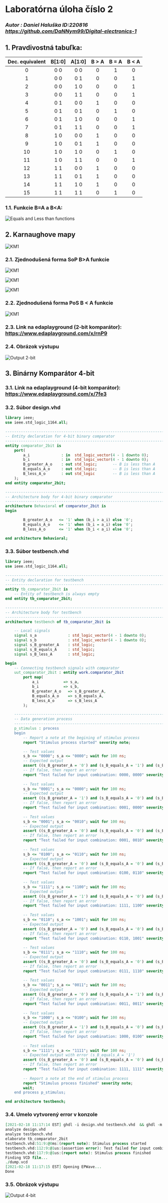 # Laboratórna úloha číslo 2
### *Autor : Daniel Haluška ID:220816 https://github.com/DaNNym99/Digital-electronics-1* 


## 1. Pravdivostná tabuľka:

| **Dec. equivalent** | **B[1:0]** | **A[1:0]** | **B > A** | **B = A** | **B < A** |
| :-: | :-: | :-: | :-: | :-: | :-: |
| 0 | 0 0 | 0 0 | 0 | 1 | 0 |
| 1 | 0 0 | 0 1 | 0 | 0 | 1 |
| 2 | 0 0 | 1 0 | 0 | 0 | 1 |
| 3 | 0 0 | 1 1 | 0 | 0 | 1 |
| 4 | 0 1 | 0 0 | 1 | 0 | 0 |
| 5 | 0 1 | 0 1 | 0 | 1 | 0 |
| 6 | 0 1 | 1 0 | 0 | 0 | 1 |
| 7 | 0 1 | 1 1 | 0 | 0 | 1 |
| 8 | 1 0 | 0 0 | 1 | 0 | 0 |
| 9 | 1 0 | 0 1 | 1 | 0 | 0 |
| 10 | 1 0 | 1 0 | 0 | 1 | 0 |
| 11 | 1 0 | 1 1 | 0 | 0 | 1 |
| 12 | 1 1 | 0 0 | 1 | 0 | 0 |
| 13 | 1 1 | 0 1 | 1 | 0 | 0 |
| 14 | 1 1 | 1 0 | 1 | 0 | 0 |
| 15 | 1 1 | 1 1 | 0 | 1 | 0 |

### 1.1. Funkcie B=A a B<A:

![Equals and Less than functions](Images/rovnice.png)

## 2. Karnaughove mapy

![KM1](Images/KM1.png)

### 2.1. Zjednodušená forma SoP B>A funkcie 

![KM1](Images/KMR1.png)

![KM1](Images/KM2.png)

![KM1](Images/KM3.png)

### 2.2. Zjednodušená forma PoS B < A funkcie 

![KM1](Images/KMR3.png)

### 2.3. Link na edaplayground (2-bit komparátor): https://www.edaplayground.com/x/rnP9

### 2.4. Obrázok výstupu 

![Output 2-bit](Images/2bOUT.png)

## 3. Binárny Komparátor 4-bit

### 3.1. Link na edaplayground (4-bit komparátor): https://www.edaplayground.com/x/7fe3

### 3.2. Súbor design.vhd

```vhdl
library ieee;
use ieee.std_logic_1164.all;

------------------------------------------------------------------------
-- Entity declaration for 4-bit binary comparator
------------------------------------------------------------------------
entity comparator_2bit is
    port(
        a_i              : in  std_logic_vector(4 - 1 downto 0);
        b_i           	 : in  std_logic_vector(4 - 1 downto 0);
        B_greater_A_o    : out std_logic;       -- B is less than A
        B_equals_A_o     : out std_logic;       -- B is less than A
        B_less_A_o       : out std_logic        -- B is less than A
    );
end entity comparator_2bit;

------------------------------------------------------------------------
-- Architecture body for 4-bit binary comparator
------------------------------------------------------------------------
architecture Behavioral of comparator_2bit is
begin

    	B_greater_A_o   <= '1' when (b_i > a_i) else '0';
    	B_equals_A_o    <= '1' when (b_i = a_i) else '0';
    	B_less_A_o      <= '1' when (b_i < a_i) else '0';

end architecture Behavioral;
```
### 3.3. Súbor testbench.vhd

```vhdl
library ieee;
use ieee.std_logic_1164.all;

------------------------------------------------------------------------
-- Entity declaration for testbench
------------------------------------------------------------------------
entity tb_comparator_2bit is
    -- Entity of testbench is always empty
end entity tb_comparator_2bit;

------------------------------------------------------------------------
-- Architecture body for testbench
------------------------------------------------------------------------
architecture testbench of tb_comparator_2bit is

    -- Local signals
    signal s_a       		: std_logic_vector(4 - 1 downto 0);
    signal s_b     		    : std_logic_vector(4 - 1 downto 0);
    signal s_B_greater_A 	: std_logic;
    signal s_B_equals_A  	: std_logic;
    signal s_B_less_A    	: std_logic;

begin
    -- Connecting testbench signals with comparator
    uut_comparator_2bit : entity work.comparator_2bit
        port map(
            a_i           => s_a,
            b_i           => s_b,
            B_greater_A_o 	=> s_B_greater_A,
            B_equals_A_o  	=> s_B_equals_A,
            B_less_A_o    	=> s_B_less_A
        );

    --------------------------------------------------------------------
    -- Data generation process
    --------------------------------------------------------------------
    p_stimulus : process
    begin
        -- Report a note at the begining of stimulus process
        report "Stimulus process started" severity note;

        -- Test values
        s_b <= "0000"; s_a <= "0000"; wait for 100 ns;
        -- Expected output
        assert ((s_B_greater_A = '0') and (s_B_equals_A = '1') and (s_B_less_A = '0'))
        -- If false, then report an error
        report "Test failed for input combination: 0000, 0000" severity error;
        
        -- Test values
        s_b <= "0001"; s_a <= "0000"; wait for 100 ns;
        -- Expected output
        assert ((s_B_greater_A = '1') and (s_B_equals_A = '0') and (s_B_less_A = '0'))
        -- If false, then report an error
        report "Test failed for input combination: 0001, 0000" severity error;
        
        -- Test values
        s_b <= "0001"; s_a <= "0010"; wait for 100 ns;
        -- Expected output
        assert ((s_B_greater_A = '0') and (s_B_equals_A = '0') and (s_B_less_A = '1'))
        -- If false, then report an error
        report "Test failed for input combination: 0001, 0010" severity error;
        
        -- Test values
        s_b <= "0100"; s_a <= "0110"; wait for 100 ns;
        -- Expected output
        assert ((s_B_greater_A = '0') and (s_B_equals_A = '0') and (s_B_less_A = '1'))
        -- If false, then report an error
        report "Test failed for input combination: 0100, 0110" severity error;
        
        -- Test values
        s_b <= "1111"; s_a <= "1100"; wait for 100 ns;
        -- Expected output
        assert ((s_B_greater_A = '1') and (s_B_equals_A = '0') and (s_B_less_A = '0'))
        -- If false, then report an error
        report "Test failed for input combination: 1111, 1100" severity error;
        
        -- Test values
        s_b <= "0110"; s_a <= "1001"; wait for 100 ns;
        -- Expected output
        assert ((s_B_greater_A = '0') and (s_B_equals_A = '0') and (s_B_less_A = '1'))
        -- If false, then report an error
        report "Test failed for input combination: 0110, 1001" severity error;
        
        -- Test values
        s_b <= "0111"; s_a <= "1110"; wait for 100 ns;
        -- Expected output
        assert ((s_B_greater_A = '0') and (s_B_equals_A = '0') and (s_B_less_A = '1'))
        -- If false, then report an error
        report "Test failed for input combination: 0111, 1110" severity error;
        
        -- Test values
        s_b <= "0011"; s_a <= "0011"; wait for 100 ns;
        -- Expected output
        assert ((s_B_greater_A = '0') and (s_B_equals_A = '1') and (s_B_less_A = '0'))
        -- If false, then report an error
        report "Test failed for input combination: 0011, 0011" severity error;
        
        -- Test values
        s_b <= "1000"; s_a <= "0100"; wait for 100 ns;
        -- Expected output
        assert ((s_B_greater_A = '1') and (s_B_equals_A = '0') and (s_B_less_A = '0'))
        -- If false, then report an error
        report "Test failed for input combination: 1000, 0100" severity error;
        
        -- Test values
        s_b <= "1111"; s_a <= "1111"; wait for 100 ns;
        -- Expected output with error (s_B_equals_A = '1')
        assert ((s_B_greater_A = '0') and (s_B_equals_A = '0') and (s_B_less_A = '0'))
        -- If false, then report an error
        report "Test failed for input combination: 1111, 1111" severity error;
        
        -- Report a note at the end of stimulus process
        report "Stimulus process finished" severity note;
        wait;
    end process p_stimulus;

end architecture testbench;
```
### 3.4. Umelo vytvorený error v konzole 

```vhdl
[2021-02-18 11:17:14 EST] ghdl -i design.vhd testbench.vhd  && ghdl -m  tb_comparator_2bit && ghdl -r  tb_comparator_2bit   --vcd=dump.vcd && sed -i 's/^U/X/g; s/^-/X/g; s/^H/1/g; s/^L/0/g' dump.vcd 
analyze design.vhd
analyze testbench.vhd
elaborate tb_comparator_2bit
testbench.vhd:51:9:@0ms:(report note): Stimulus process started
testbench.vhd:112:9:@1us:(assertion error): Test failed for input combination: 1111, 1111
testbench.vhd:117:9:@1us:(report note): Stimulus process finished
Finding VCD file...
./dump.vcd
[2021-02-18 11:17:15 EST] Opening EPWave...
Done
```
### 3.5. Obrázok výstupu 

![Output 4-bit](Images/4bOUT.png)